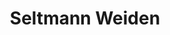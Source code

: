 ---
title: "Seltmann Weiden"
url: /geislingen-an-der-steige/seltmann-weiden/
shop: Haushaltsartikel
---